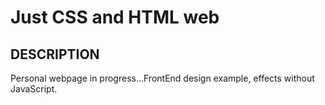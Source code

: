 # Just CSS and HTML web

## DESCRIPTION
Personal webpage in progress...FrontEnd design example, effects without JavaScript.



